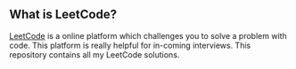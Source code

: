 ## What is LeetCode?

[LeetCode](https://leetcode.com/) is a online platform which challenges you to solve a problem with code. This platform is really helpful for in-coming interviews. This repository contains all my LeetCode solutions.